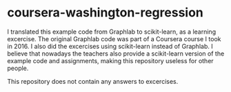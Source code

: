 # coursera-washington-regression

I translated this example code from Graphlab to scikit-learn, as a learning excercise. The original Graphlab code was part of a Coursera course I took in 2016. I also did the excercises using scikit-learn instead of Graphlab. I believe that nowadays the teachers also provide a scikit-learn version of the example code and assignments, making this repository useless for other people. 

This repository does not contain any answers to excercises.
